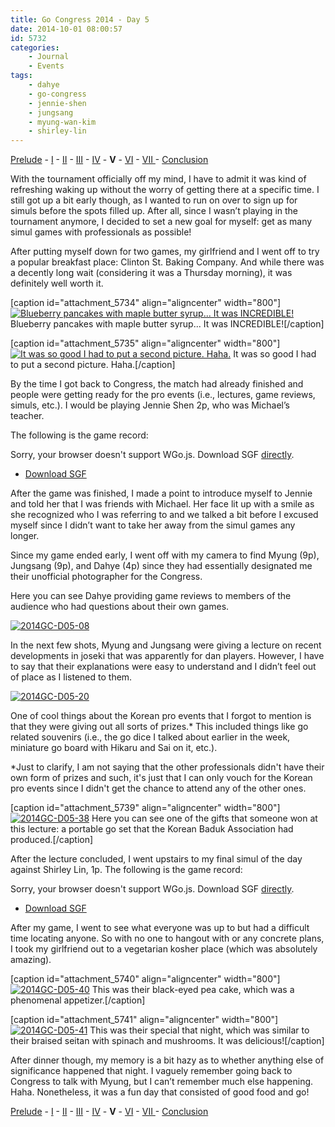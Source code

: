 ```yaml
---
title: Go Congress 2014 - Day 5
date: 2014-10-01 08:00:57
id: 5732
categories:
	- Journal
	- Events
tags:
	- dahye
	- go-congress
	- jennie-shen
	- jungsang
	- myung-wan-kim
	- shirley-lin
---
```


[Prelude](http://www.bengozen.com/go-congress-2014-prelude/ "Go Congress 2014 — Prelude") - [I](http://www.bengozen.com/go-congress-2014-day-1/ "Go Congress 2014 — Day 1") - [II](http://www.bengozen.com/go-congress-2014-day-2/ "Go Congress 2014 — Day 2") - [III](http://www.bengozen.com/go-congress-2014-day-3/ "Go Congress 2014 — Day 3") - [IV](http://www.bengozen.com/go-congress-2014-day-4/ "Go Congress 2014 — Day 4") - **V** - [VI](http://www.bengozen.com/go-congress-2014-day-6/ "Go Congress 2014 — Day 6") - [VII ](http://www.bengozen.com/go-congress-2014-day-7/ "Go Congress 2014 — Day 7")- [Conclusion](http://www.bengozen.com/go-congress-2014-conclusion/ "Go Congress 2014 — Conclusion")

With the tournament officially off my mind, I have to admit it was kind of refreshing waking up without the worry of getting there at a specific time. I still got up a bit early though, as I wanted to run on over to sign up for simuls before the spots filled up. After all, since I wasn’t playing in the tournament anymore, I decided to set a new goal for myself: get as many simul games with professionals as possible!

After putting myself down for two games, my girlfriend and I went off to try a popular breakfast place: Clinton St. Baking Company. And while there was a decently long wait (considering it was a Thursday morning), it was definitely well worth it.

[caption id="attachment_5734" align="aligncenter" width="800"][![Blueberry pancakes with maple butter syrup... It was INCREDIBLE!](http://www.bengozen.com/wp-content/uploads/2014/09/2014GC-D05-03.jpg)](http://www.bengozen.com/wp-content/uploads/2014/09/2014GC-D05-03.jpg) Blueberry pancakes with maple butter syrup... It was INCREDIBLE![/caption]

[caption id="attachment_5735" align="aligncenter" width="800"][![It was so good I had to put a second picture. Haha.](http://www.bengozen.com/wp-content/uploads/2014/09/2014GC-D05-04.jpg)](http://www.bengozen.com/wp-content/uploads/2014/09/2014GC-D05-04.jpg) It was so good I had to put a second picture. Haha.[/caption]

By the time I got back to Congress, the match had already finished and people were getting ready for the pro events (i.e., lectures, game reviews, simuls, etc.). I would be playing Jennie Shen 2p, who was Michael’s teacher.

<!--more-->

The following is the game record:

<article>
	<section data-wgo="/kifu/2014/2014.08.14-US-Go-Congress-Jennie-Shen-2p.sgf" data-wgo-enablewheel="false" style="width: 100%">
	  <p>Sorry, your browser doesn't support WGo.js. Download SGF <a href="/kifu/2014/2014.08.14-US-Go-Congress-Jennie-Shen-2p.sgf">directly</a>.</p>
	</section>
	<div><ul><li><a href="/kifu/2014/2014.08.14-US-Go-Congress-Jennie-Shen-2p.sgf">Download SGF</a></li></ul></div>
</article>

After the game was finished, I made a point to introduce myself to Jennie and told her that I was friends with Michael. Her face lit up with a smile as she recognized who I was referring to and we talked a bit before I excused myself since I didn’t want to take her away from the simul games any longer.

Since my game ended early, I went off with my camera to find Myung (9p), Jungsang (9p), and Dahye (4p) since they had essentially designated me their unofficial photographer for the Congress.

Here you can see Dahye providing game reviews to members of the audience who had questions about their own games.

[![2014GC-D05-08](http://www.bengozen.com/wp-content/uploads/2014/09/2014GC-D05-08.jpg)](http://www.bengozen.com/wp-content/uploads/2014/09/2014GC-D05-08.jpg)

In the next few shots, Myung and Jungsang were giving a lecture on recent developments in joseki that was apparently for dan players. However, I have to say that their explanations were easy to understand and I didn’t feel out of place as I listened to them.

[![2014GC-D05-20](http://www.bengozen.com/wp-content/uploads/2014/09/2014GC-D05-20.jpg)](http://www.bengozen.com/wp-content/uploads/2014/09/2014GC-D05-20.jpg)

One of cool things about the Korean pro events that I forgot to mention is that they were giving out all sorts of prizes.* This included things like go related souvenirs (i.e., the go dice I talked about earlier in the week, miniature go board with Hikaru and Sai on it, etc.).

*Just to clarify, I am not saying that the other professionals didn't have their own form of prizes and such, it's just that I can only vouch for the Korean pro events since I didn't get the chance to attend any of the other ones.

[caption id="attachment_5739" align="aligncenter" width="800"][![2014GC-D05-38](http://www.bengozen.com/wp-content/uploads/2014/09/2014GC-D05-38.jpg)](http://www.bengozen.com/wp-content/uploads/2014/09/2014GC-D05-38.jpg) Here you can see one of the gifts that someone won at this lecture: a portable go set that the Korean Baduk Association had produced.[/caption]

After the lecture concluded, I went upstairs to my final simul of the day against Shirley Lin, 1p. The following is the game record:

<article>
	<section data-wgo="/kifu/2014/2014.08.14-US-Go-Congress-Shirley-Lin-1p.sgf" data-wgo-enablewheel="false" style="width: 100%">
	  <p>Sorry, your browser doesn't support WGo.js. Download SGF <a href="/kifu/2014/2014.08.14-US-Go-Congress-Shirley-Lin-1p.sgf">directly</a>.</p>
	</section>
	<div><ul><li><a href="/kifu/2014/2014.08.14-US-Go-Congress-Shirley-Lin-1p.sgf">Download SGF</a></li></ul></div>
</article>

After my game, I went to see what everyone was up to but had a difficult time locating anyone. So with no one to hangout with or any concrete plans, I took my girlfriend out to a vegetarian kosher place (which was absolutely amazing).

[caption id="attachment_5740" align="aligncenter" width="800"][![2014GC-D05-40](http://www.bengozen.com/wp-content/uploads/2014/09/2014GC-D05-40.jpg)](http://www.bengozen.com/wp-content/uploads/2014/09/2014GC-D05-40.jpg) This was their black-eyed pea cake, which was a phenomenal appetizer.[/caption]

[caption id="attachment_5741" align="aligncenter" width="800"][![2014GC-D05-41](http://www.bengozen.com/wp-content/uploads/2014/09/2014GC-D05-41.jpg)](http://www.bengozen.com/wp-content/uploads/2014/09/2014GC-D05-41.jpg) This was their special that night, which was similar to their braised seitan with spinach and mushrooms. It was delicious![/caption]

After dinner though, my memory is a bit hazy as to whether anything else of significance happened that night. I vaguely remember going back to Congress to talk with Myung, but I can’t remember much else happening. Haha. Nonetheless, it was a fun day that consisted of good food and go!

[Prelude](http://www.bengozen.com/go-congress-2014-prelude/ "Go Congress 2014 — Prelude") - [I](http://www.bengozen.com/go-congress-2014-day-1/ "Go Congress 2014 — Day 1") - [II](http://www.bengozen.com/go-congress-2014-day-2/ "Go Congress 2014 — Day 2") - [III](http://www.bengozen.com/go-congress-2014-day-3/ "Go Congress 2014 — Day 3") - [IV](http://www.bengozen.com/go-congress-2014-day-4/ "Go Congress 2014 — Day 4") - **V** - [VI](http://www.bengozen.com/go-congress-2014-day-6/ "Go Congress 2014 — Day 6") - [VII ](http://www.bengozen.com/go-congress-2014-day-7/ "Go Congress 2014 — Day 7")- [Conclusion](http://www.bengozen.com/go-congress-2014-conclusion/ "Go Congress 2014 — Conclusion")